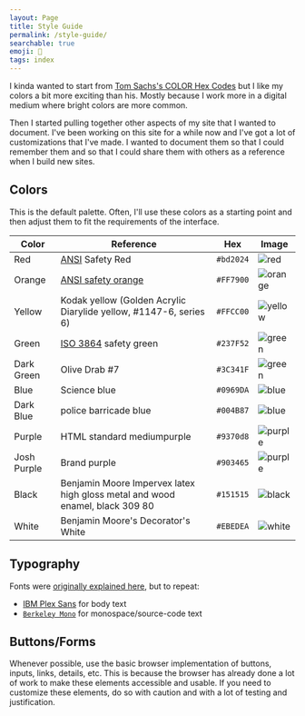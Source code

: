 ```yaml
---
layout: Page
title: Style Guide
permalink: /style-guide/
searchable: true
emoji: 🎨
tags: index
---
```


I kinda wanted to start from [Tom Sachs's COLOR Hex Codes](https://www.joshbeckman.org/blog/tom-sachs-colors) but I like my colors a bit more exciting than his. Mostly because I work more in a digital medium where bright colors are more common.

Then I started pulling together other aspects of my site that I wanted to document. I've been working on this site for a while now and I've got a lot of customizations that I've made. I wanted to document them so that I could remember them and so that I could share them with others as a reference when I build new sites.

## Colors

This is the default palette. Often, I'll use these colors as a starting point and then adjust them to fit the requirements of the interface.

| Color | Reference | Hex | Image |
|--|--|--|--|
| Red | [ANSI](https://en.wikipedia.org/wiki/ANSI_Z535) Safety Red | `#bd2024` | ![red](https://www.thecolorapi.com/id?format=svg&named=false&hex=bd2024) |
| Orange | [ANSI safety orange](https://en.wikipedia.org/wiki/Safety_orange) | `#FF7900` | ![orange](https://www.thecolorapi.com/id?format=svg&named=false&hex=FF7900) |
| Yellow | Kodak yellow (Golden Acrylic Diarylide yellow, #1147-6, series 6) | `#FFCC00` | ![yellow](https://www.thecolorapi.com/id?format=svg&named=false&hex=ffcc00) |
| Green | [ISO 3864](https://en.wikipedia.org/wiki/ISO_3864) safety green | `#237F52` | ![green](https://www.thecolorapi.com/id?format=svg&named=false&hex=237F52) |
| Dark Green | Olive Drab #7 | `#3C341F` | ![green](https://www.thecolorapi.com/id?format=svg&named=false&hex=3C341F) |
| Blue | Science blue | `#0969DA` | ![blue](https://www.thecolorapi.com/id?format=svg&named=false&hex=0969DA) |
| Dark Blue | police barricade blue | `#004B87` | ![blue](https://www.thecolorapi.com/id?format=svg&named=false&hex=004B87) |
| Purple | HTML standard mediumpurple | `#9370d8` | ![purple](https://www.thecolorapi.com/id?format=svg&named=false&hex=9370d8) |
| Josh Purple | Brand purple | `#903465` | ![purple](https://www.thecolorapi.com/id?format=svg&named=false&hex=903465) |
| Black | Benjamin Moore Impervex latex high gloss metal and wood enamel, black 309 80 | `#151515` | ![black](https://www.thecolorapi.com/id?format=svg&named=false&hex=151515) |
| White | Benjamin Moore's Decorator's White | `#EBEDEA` | ![white](https://www.thecolorapi.com/id?format=svg&named=false&hex=ebedea) |

## Typography

Fonts were [originally explained here](https://www.joshbeckman.org/blog/my-favorite-fonts), but to repeat:
- [IBM Plex Sans](https://www.ibm.com/plex/) for body text
- [`Berkeley Mono`](https://berkeleygraphics.com/typefaces/berkeley-mono/) for monospace/source-code text

## Buttons/Forms

Whenever possible, use the basic browser implementation of buttons, inputs, links, details, etc. This is because the browser has already done a lot of work to make these elements accessible and usable. If you need to customize these elements, do so with caution and with a lot of testing and justification.
